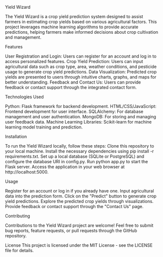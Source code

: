 Yield Wizard


The Yield Wizard is a crop yield prediction system designed to assist farmers in estimating crop yields based on various agricultural factors. This project leverages machine learning algorithms to provide accurate predictions, helping farmers make informed decisions about crop cultivation and management.


Features

User Registration and Login: Users can register for an account and log in to access personalized features.
Crop Yield Prediction: Users can input agricultural data such as crop type, area, weather conditions, and pesticide usage to generate crop yield predictions.
Data Visualization: Predicted crop yields are presented to users through intuitive charts, graphs, and maps for better understanding.
Feedback and Contact Us: Users can provide feedback or contact support through the integrated contact form.

Technologies Used

Python: Flask framework for backend development.
HTML/CSS/JavaScript: Frontend development for user interface.
SQLAlchemy: For database management and user authentication.
MongoDB: For storing and managing user feedback data.
Machine Learning Libraries: Scikit-learn for machine learning model training and prediction.

Installation

To run the Yield Wizard locally, follow these steps:
Clone this repository to your local machine.
Install the necessary dependencies using pip install -r requirements.txt.
Set up a local database (SQLite or PostgreSQL) and configure the database URI in config.py.
Run python app.py to start the Flask server.
Access the application in your web browser at http://localhost:5000.

Usage

Register for an account or log in if you already have one.
Input agricultural data into the prediction form.
Click on the "Predict" button to generate crop yield predictions.
Explore the predicted crop yields through visualizations.
Provide feedback or contact support through the "Contact Us" page.

Contributing

Contributions to the Yield Wizard project are welcome! Feel free to submit bug reports, feature requests, or pull requests through the GitHub repository.

License
This project is licensed under the MIT License - see the LICENSE file for details.
